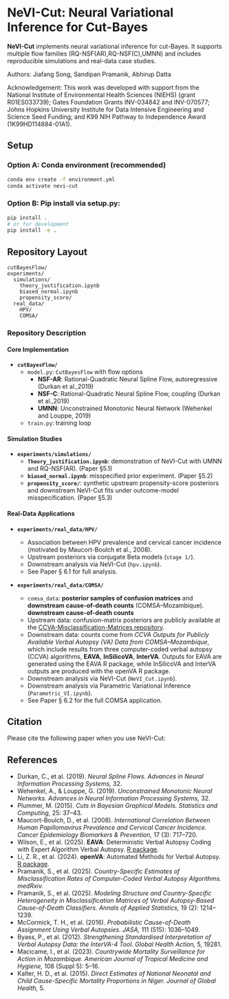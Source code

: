 # NeVI-Cut: Neural Variational Inference for Cut-Bayes

**NeVI-Cut** implements neural variational inference for cut-Bayes. It supports multiple flow families (RQ-NSF(AR),RQ-NSF(C),UMNN) and includes reproducible simulations and real-data case studies.

Authors: Jiafang Song, Sandipan Pramanik, Abhirup Datta

Acknowledgement: This work was developed with support from the National Institute of Environmental Health Sciences (NIEHS) (grant R01ES033739); Gates Foundation Grants  INV-034842 and INV-070577; Johns Hopkins University Institute for Data Intensive Engineering and Science Seed Funding; and K99 NIH Pathway to Independence Award (1K99HD114884-01A1).


## Setup
### Option A: Conda environment (recommended)
```bash
conda env create -f environment.yml
conda activate nevi-cut
```

### Option B: Pip install via setup.py:
```bash
pip install .
# or for development
pip install -e .
```

## Repository Layout
```
cutBayesFlow/          
experiments/            
  simulations/
    theory_justification.ipynb
    biased_normal.ipynb
    propensity_score/
  real_data/
    HPV/
    COMSA/
```

### Repository Description

#### Core Implementation
- **`cutBayesFlow/`**
  - `model.py`: `CutBayesFlow` with flow options
    - **NSF-AR**: Rational-Quadratic Neural Spline Flow, autoregressive (Durkan et al.,2019)
    - **NSF-C**: Rational-Quadratic Neural Spline Flow, coupling (Durkan et al.,2019)
     - **UMNN**: Unconstrained Monotonic Neural Network (Wehenkel and Louppe, 2019)
  - `train.py`: training loop

#### Simulation Studies
- **`experiments/simulations/`**
  - **`Theory_justification.ipynb`**: demonstration of NeVI-Cut with UMNN and RQ-NSF(AR). (Paper §5.1)
  - **`biased_normal.ipynb`**: misspecified prior experiment. (Paper §5.2)
  - **`propensity_score/`**: synthetic upstream propensity-score posteriors and downstream NeVI-Cut fits under outcome-model misspecification. (Paper §5.3)

#### Real-Data Applications
- **`experiments/real_data/HPV/`**
  - Association between HPV prevalence and cervical cancer incidence (motivated by Maucort-Boulch et al., 2008).  
  - Upstream posteriors via conjugate Beta models (`stage 1/`).  
  - Downstream analysis via NeVI-Cut (`hpv.ipynb`). 
  - See Paper § 6.1 for full analysis.

- **`experiments/real_data/COMSA/`**
  - `comsa_data`: **posterior samples of confusion matrices** and **downstream cause-of-death counts** (COMSA–Mozambique).
        **downstream cause-of-death counts** 
  - Upstream data: confusion-matrix posteriors are publicly available at the [CCVA-Misclassification-Matrices repository](https://github.com/sandy-pramanik/CCVA-Misclassification-Matrices).  
  - Downstream data: counts come from *CCVA Outputs for Publicly Available Verbal Autopsy (VA) Data from COMSA–Mozambique*, which include results from three computer-coded verbal autopsy (CCVA) algorithms, **EAVA**, **InSilicoVA**, **InterVA**. Outputs for EAVA are generated using the EAVA R package, while InSilicoVA and InterVA outputs are produced with the openVA R package.
  - Downstream analysis via NeVI-Cut (`NeVI_Cut.ipynb`). 
  - Downstream analysis via Parametric Variational Inference (`Parametric_VI.ipynb`). 
  - See Paper § 6.2 for the full COMSA application.

## Citation
Please cite the following paper when you use NeVI-Cut:


## References
- Durkan, C., et al. (2019). *Neural Spline Flows.* *Advances in Neural Information Processing Systems,* 32.
- Wehenkel, A., & Louppe, G. (2019). *Unconstrained Monotonic Neural Networks.* *Advances in Neural Information Processing Systems,* 32.  
- Plummer, M. (2015). *Cuts in Bayesian Graphical Models.* *Statistics and Computing,* 25: 37–43.
- Maucort-Boulch, D., et al. (2008). *International Correlation Between Human Papillomavirus Prevalence and Cervical Cancer Incidence.* *Cancer Epidemiology Biomarkers & Prevention,* 17 (3): 717–720.
- Wilson, E., et al. (2025). **EAVA**: Deterministic Verbal Autopsy Coding with Expert Algorithm Verbal Autopsy. [R package](https://doi.org/10.32614/CRAN.package.EAVA).  
- Li, Z. R., et al. (2024). **openVA**: Automated Methods for Verbal Autopsy. [R package](https://cran.r-project.org/web/packages/openVA/index.html).  
- Pramanik, S., et al. (2025). *Country-Specific Estimates of Misclassification Rates of Computer-Coded Verbal Autopsy Algorithms.* *medRxiv.*  
- Pramanik, S., et al. (2025). *Modeling Structure and Country-Specific Heterogeneity in Misclassification Matrices of Verbal Autopsy-Based Cause-of-Death Classifiers.* *Annals of Applied Statistics,* 19 (2): 1214–1239.  
- McCormick, T. H., et al. (2016). *Probabilistic Cause-of-Death Assignment Using Verbal Autopsies.* *JASA,* 111 (515): 1036–1049.  
- Byass, P., et al. (2012). *Strengthening Standardised Interpretation of Verbal Autopsy Data: the InterVA-4 Tool.* *Global Health Action,* 5, 19281.  
- Macicame, I., et al. (2023). *Countrywide Mortality Surveillance for Action in Mozambique.* *American Journal of Tropical Medicine and Hygiene,* 108 (Suppl 5): 5–16.  
- Kalter, H. D., et al. (2015). *Direct Estimates of National Neonatal and Child Cause-Specific Mortality Proportions in Niger.* *Journal of Global Health,* 5.
